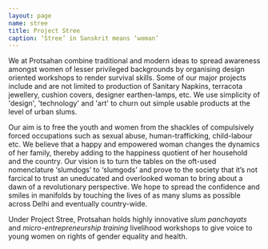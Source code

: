 ```yaml
---
layout: page
name: stree
title: Project Stree
caption: ‘Stree’ in Sanskrit means ‘woman’
---
```

We at Protsahan combine traditional and modern ideas to spread awareness amongst women of
lesser privileged backgrounds by organising design oriented workshops to render survival skills.
Some of our major projects include and are not limited to production of Sanitary Napkins, terracota
jewellery, cushion covers, designer earthen-lamps, etc. We use simplicity of 'design', 'technology'
and 'art' to churn out simple usable products at the level of urban slums.

Our aim is to free the youth and women from the shackles of compulsively forced occupations
such as sexual abuse, human-trafficking, child-labour etc. We believe that a happy and empowered
woman changes the dynamics of her family, thereby adding to the happiness quotient of her
household and the country. Our vision is to turn the tables on the oft-used nomenclature ‘slumdogs’
to ‘slumgods’ and prove to the society that it’s not farcical to trust an uneducated and overlooked
woman to bring about a dawn of a revolutionary perspective. We hope to spread the confidence and
smiles in manifolds by touching the lives of as many slums as possible across Delhi and eventually
country-wide.

Under Project Stree, Protsahan holds highly innovative *slum panchayats* and *micro-entrepreneurship
training* livelihood workshops to give voice to young women on rights of gender equality and health.
